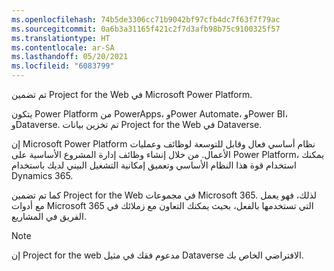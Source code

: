 ```yaml
---
ms.openlocfilehash: 74b5de3306cc71b9042bf97cfb4dc7f63f7f79ac
ms.sourcegitcommit: 0a6b3a31165f421c2f7d3afb98b75c9100325f57
ms.translationtype: HT
ms.contentlocale: ar-SA
ms.lasthandoff: 05/20/2021
ms.locfileid: "6083799"
---
```

تم تضمين Project for the Web في Microsoft Power Platform.

يتكون Power Platform من PowerApps، وPower Automate، وPower BI، وDataverse. تم تخزين بيانات Project for the Web في Dataverse.

إن Microsoft Power Platform نظام أساسي فعال وقابل للتوسعة لوظائف وعمليات الأعمال. من خلال إنشاء وظائف إدارة المشروع الأساسية على Power Platform، يمكنك استخدام قوة هذا النظام الأساسي وتعميق إمكانية التشغيل البيني لديك باستخدام Dynamics 365.

كما تم تضمين Project for the Web في مجموعات Microsoft 365. لذلك، فهو يعمل مع أدوات Microsoft 365 التي تستخدمها بالفعل، بحيث يمكنك التعاون مع زملائك في الفريق في المشاريع.

> [!NOTE]
> إن Project for the web مدعوم فقك في مثيل Dataverse الافتراضي الخاص بك.

